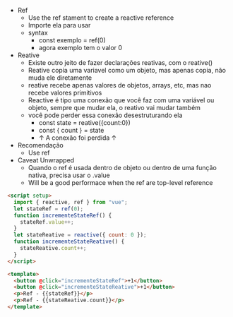 - Ref
  - Use the ref stament to create a reactive reference
  - Importe ela para usar
  - syntax
    - const exemplo = ref(0)
    - agora exemplo tem o valor 0
- Reative
  - Existe outro jeito de fazer declarações reativas, com o reative()
  - Reative copia uma variavel como um objeto, mas apenas copia, não muda ele diretamente
  - reative recebe apenas valores de objetos, arrays, etc, mas nao recebe valores primitivos
  - Reactive é tipo uma conexão que você faz com uma variável ou objeto, sempre que mudar ela, o reativo vai mudar também
  - você pode perder essa conexão desestruturando ela
    - const state = reative({count:0})
    - const { count } = state
    - ↑ A conexão foi perdida ↑
- Recomendação
  - Use ref
- Caveat Unwrapped
  - Quando o ref é usada dentro de objeto ou dentro de uma função nativa, precisa usar o .value
  - Will be a good performace when the ref are top-level reference

```html
<script setup>
  import { reactive, ref } from "vue";
  let stateRef = ref(0);
  function incrementeStateRef() {
    stateRef.value++;
  }
  let stateReative = reactive({ count: 0 });
  function incrementeStateReative() {
    stateReative.count++;
  }
</script>

<template>
  <button @click="incrementeStateRef">+1</button>
  <button @click="incrementeStateReative">+1</button>
  <p>Ref - {{stateRef}}</p>
  <p>Ref - {{stateReative.count}}</p>
</template>
```
